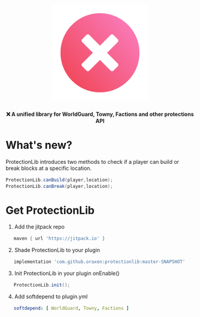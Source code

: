 <h1 align="center">
  <br>
  <img src="/logo.svg?raw=true" alt="ProtectionLib" width="256">
  <br>
</h1>


<h4 align="center">❌ A unified library for WorldGuard, Towny, Factions and other protections API</h4>

# What's new?

ProtectionLib introduces two methods to check if a player can build or break blocks at a specific location.

```java
ProtectionLib.canBuild(player,location);
ProtectionLib.canBreak(player,location);
```

# Get ProtectionLib

1) Add the jitpack repo

```groovy
   maven { url 'https://jitpack.io' }
```

2) Shade ProtectionLib to your plugin

```groovy
   implementation 'com.github.oraxen:protectionlib:master-SNAPSHOT'
```

3) Init ProtectionLib in your plugin onEnable()

```groovy
   ProtectionLib.init();
```

4) Add softdepend to plugin.yml

```yaml
   softdepend: [ WorldGuard, Towny, Factions ]
```